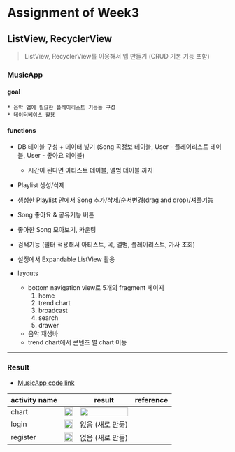 # Assignment of Week3

## ListView, RecyclerView
> ListView, RecyclerView를 이용해서 앱 만들기 (CRUD 기본 기능 포함)

### MusicApp
#### goal
    * 음악 앱에 필요한 플레이리스트 기능들 구성
    * 데이터베이스 활용
#### functions
* DB 테이블 구성 + 데이터 넣기 (Song 곡정보 테이블, User - 플레이리스트 테이블, User - 좋아요 테이블)
  * 시간이 된다면 아티스트 테이블, 앨범 테이블 까지
* Playlist 생성/삭제
* 생성한 Playlist 안에서 Song 추가/삭제/순서변경(drag and drop)/셔플기능
* Song 좋아요 & 공유기능 버튼
* 좋아한 Song 모아보기, 카운팅
* 검색기능 (필터 적용해서 아티스트, 곡, 앨범, 플레이리스트, 가사 조회)
* 설정에서 Expandable ListView 활용

* layouts
  * bottom navigation view로 5개의 fragment 페이지
    1. home
    2. trend chart
    3. broadcast
    4. search
    5. drawer
  * 음악 재생바
  * trend chart에서 콘텐츠 별 chart 이동

---


### Result

* [MusicApp code link](https://github.com/yezji/RisingProgrammer/tree/main/Week3/MusicApp)

| activity name || result                                      | reference                                                  |
| ------------------------------------------- | ------------------------------------------- | ---------------------------------------------------------- | ---------------------------------------------------------- |
|chart| <img src="./week2_result_chart.jpg" width="100%"> | <img src="./week2_references_chart_tab1.jpg" width="100%"> |
|login|<img src="./week2_result_login.png" width="100%">|없음 (새로 만듦)|
|register|<img src="./week2_result_register.png" width="100%">|없음 (새로 만듦)|
